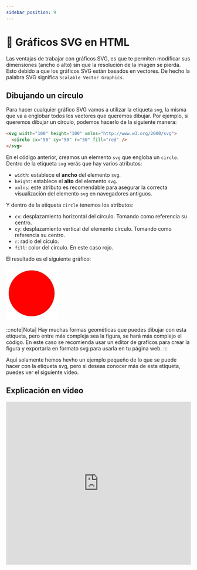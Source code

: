 ```yaml
---
sidebar_position: 9
---
```


# 🎨 Gráficos SVG en HTML

Las ventajas de trabajar con gráficos SVG, es que te permiten modificar sus dimensiones (ancho o alto) sin que la resolución de la imagen se pierda. Esto debido a que los gráficos SVG están basados en vectores. De hecho la palabra SVG significa `Scalable Vector Graphics`.

## Dibujando un círculo

Para hacer cualquier gráfico SVG vamos a utilizar la etiqueta `svg`, la misma que va a englobar todos los vectores que queremos dibujar. Por ejemplo, si queremos dibujar un círculo, podemos hacerlo de la siguiente manera:

```html
<svg width="100" height="100" xmlns="http://www.w3.org/2000/svg">
  <circle cx="50" cy="50" r="50" fill="red" />
</svg>
```

En el código anterior, creamos un elemento `svg` que engloba un `circle`. Dentro de la etiqueta `svg` verás que hay varios atributos:

- `width`: establece el **ancho** del elemento `svg`.
- `height`: establece el **alto** del elemento `svg`.
- `xmlns`: este atributo es recomendable para asegurar la correcta visualización del elemento `svg` en navegadores antiguos.

Y dentro de la etiqueta `circle` tenemos los atributos:

- `cx`: desplazamiento horizontal del círculo. Tomando como referencia su centro.
- `cy`: desplazamiento vertical del elemento círculo. Tomando como referencia su centro.
- `r`: radio del cículo.
- `fill`: color del círculo. En este caso rojo.

El resultado es el siguiente gráfico:

![formulario](./img/circle.webp)

:::note[Nota]
Hay muchas formas geométicas que puedes dibujar con esta etiqueta, pero entre más compleja sea la figura, se hará más complejo el código. En este caso se recomienda usar un editor de graficos para crear la figura y exportarla en formato svg para usarla en tu página web.
:::

Aquí solamente hemos hevho un ejemplo pequeño de lo que se puede hacer con la etiqueta svg, pero si deseas conocer más de esta etiqueta, puedes ver el siguiente video.

## Explicación en video

<iframe width="100%" height="444" src="https://www.youtube.com/embed/tiRhwoobANE?si=ml17xHro472OvbEm" title="YouTube video player" frameborder="0" allow="accelerometer; autoplay; clipboard-write; encrypted-media; gyroscope; picture-in-picture; web-share" referrerpolicy="strict-origin-when-cross-origin" allowfullscreen></iframe>
